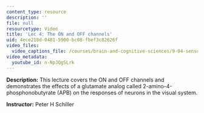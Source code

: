 ```yaml
---
content_type: resource
description: ''
file: null
resourcetype: Video
title: 'Lec 4: The ON and OFF channels'
uid: 4ece218d-0481-5900-bc08-fbef3c82626f
video_files:
  video_captions_file: /courses/brain-and-cognitive-sciences/9-04-sensory-systems-fall-2013/lecture-videos/lec-4-the-on-and-off-channels/n-NpJQgSLrk.vtt
video_metadata:
  youtube_id: n-NpJQgSLrk
---
```


**Description:** This lecture covers the ON and OFF channels and demonstrates the effects of a glutamate analog called 2-amino-4-phosphonobutyrate (APB) on the responses of neurons in the visual system.

**Instructor:** Peter H Schiller
